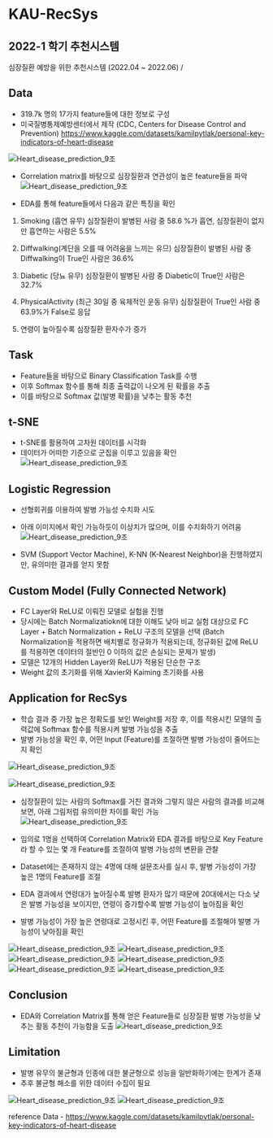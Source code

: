 # KAU-RecSys
## 2022-1 학기 추천시스템

심장질환 예방을 위한 추천시스템 (2022.04 ~ 2022.06) / 

## Data 
- 319.7k 명의 17가지 feature들에 대한 정보로 구성
- 미국질병통제예방센터에서 제작 (CDC, Centers for Disease Control and Prevention)
https://www.kaggle.com/datasets/kamilpytlak/personal-key-indicators-of-heart-disease

![Heart_disease_prediction_9조](https://user-images.githubusercontent.com/94584793/212479049-cca39ed7-6d0f-4345-9359-4b62fed96735.jpg)

- Correlation matrix를 바탕으로 심장질환과 연관성이 높은 feature들을 파악
![Heart_disease_prediction_9조](https://user-images.githubusercontent.com/94584793/212479602-80ecf43e-7125-4a54-9b9b-36f3b15bf40f.jpg)

- EDA를 통해 feature들에서 다음과 같은 특징을 확인
1. Smoking (흡연 유무) 
심장질환이 발병된 사람 중 58.6 %가 흡연, 심장질환이 없지만 흡연하는 사람은 5.5%

2. Diffwalking(계단을 오를 때 어려움을 느끼는 유므)
심장질환이 발병된 사람 중 Diffwalking이 True인 사람은 36.6%

3. Diabetic (당뇨 유무)
심장질환이 발병된 사람 중 Diabetic이 True인 사람은 32.7%

4. PhysicalActivity (최근 30일 중 육체적인 운동 유무)
심장질환이 True인 사람 중 63.9%가 False로 응답

5. 연령이 높아질수록 심장질환 환자수가 증가


## Task
- Feature들을 바탕으로 Binary Classification Task를 수행
- 이후 Softmax 함수를 통해 최종 출력값이 나오게 된 확률을 추출 
- 이를 바탕으로 Softmax 값(발병 확률)을 낮추는 활동 추천


## t-SNE
- t-SNE를 활용하여 고차원 데이터를 시각화
- 데이터가 어떠한 기준으로 군집을 이루고 있음을 확인
![Heart_disease_prediction_9조](https://user-images.githubusercontent.com/94584793/212541192-d82767f7-b64c-4f58-b12d-531c2b2f6f0c.jpg)

## Logistic Regression
- 선형회귀를 이용하여 발병 가능성 수치화 시도
- 아래 이미지에서 확인 가능하듯이 이상치가 많으며, 이를 수치화하기 어려움
![Heart_disease_prediction_9조](https://user-images.githubusercontent.com/94584793/212541380-61993d03-1472-4c1d-ab6b-aafcfde57f5a.jpg)

- SVM (Support Vector Machine), K-NN (K-Nearest Neighbor)을 진행하였지만, 유의미한 결과를 얻지 못함

## Custom Model (Fully Connected Network)
- FC Layer와 ReLU로 이뤄진 모델로 실험을 진행
- 당시에는 Batch Normalizatiokn에 대한 이해도 낮아 비교 실험 대상으로 FC Layer + Batch Normalization + ReLU 구조의 모델을 선택
(Batch Normalization을 적용하면 배치별로 정규화가 적용되는데, 정규화된 값에 ReLU를 적용하면 데이터의 절반인 0 이하의 값은 손실되는 문제가 발생)
- 모델은 12개의 Hidden Layer와 ReLU가 적용된 단순한 구조
- Weight 값의 초기화를 위해 Xavier와 Kaiming 초기화를 사용

## Application for RecSys
- 학습 결과 중 가장 높은 정확도를 보인 Weight를 저장 후, 이를 적용시킨 모델의 출력값에 Softmax 함수를 적용시켜 발병 가능성을 추출
- 발병 가능성을 확인 후, 어떤 Input (Feature)를 조절하면 발병 가능성이 줄어드는지 확인

![Heart_disease_prediction_9조](https://user-images.githubusercontent.com/94584793/212544613-4915c8bf-a5ba-48b3-82e2-d005bb4b2079.jpg)

![Heart_disease_prediction_9조](https://user-images.githubusercontent.com/94584793/212545002-83c7a144-4bb9-4618-8b79-f7537d9f9619.jpg)

- 심장질환이 있는 사람의 Softmax를 거친 결과와 그렇지 않은 사람의 결과를 비교해보면, 아래 그림처럼 유의미한 차이를 확인 가능
![Heart_disease_prediction_9조](https://user-images.githubusercontent.com/94584793/212545853-9980fcdf-0ec9-4981-98c3-e2c9c3bd7598.jpg)

- 임의로 1명을 선택하여 Correlation Matrix와 EDA 결과를 바탕으로 Key Feature라 할 수 있는 몇 개 Feature를 조절하여 발병 가능성의 변환을 관찰
- Dataset에는 존재하지 않는 4명에 대해 설문조사를 실시 후, 발병 가능성이 가장 높은 1명의 Feature를 조절
- EDA 결과에서 연령대가 높아질수록 발병 환자가 많기 때문에 20대에서는 다소 낮은 발병 가능성을 보이지만, 연령이 증가할수록 발병 가능성이 높아짐을 확인
- 발병 가능성이 가장 높은 연령대로 고정시킨 후, 어떤 Feature를 조절해야 발병 가능성이 낮아짐을 확인



![Heart_disease_prediction_9조](https://user-images.githubusercontent.com/94584793/212546477-8715cc57-533a-4ce1-92aa-982fc9f9a318.jpg)
![Heart_disease_prediction_9조](https://user-images.githubusercontent.com/94584793/212546524-b7bf2251-a685-4107-aecf-f8958dc5d672.jpg)
![Heart_disease_prediction_9조](https://user-images.githubusercontent.com/94584793/212546622-6b5cc61c-df19-4f30-ba27-7eaa57336073.jpg)
![Heart_disease_prediction_9조](https://user-images.githubusercontent.com/94584793/212546639-24c23476-5894-4efd-aea1-3a6d2d4957da.jpg)
![Heart_disease_prediction_9조](https://user-images.githubusercontent.com/94584793/212546655-495a3e43-7405-4b4f-aa12-fe0c423a285c.jpg)
![Heart_disease_prediction_9조](https://user-images.githubusercontent.com/94584793/212546668-7bd0b204-fc86-461b-857a-5c43eaa61c6d.jpg)


## Conclusion
- EDA와 Correlation Matrix를 통해 얻은 Feature들로 심장질환 발병 가능성을 낮추는 활동 추천이 가능함을 도출
![Heart_disease_prediction_9조](https://user-images.githubusercontent.com/94584793/212546899-da6a9af6-8998-4fd8-a138-2a4360a87463.jpg)

## Limitation
- 발병 유무의 불균형과 인종에 대한 불균형으로 성능을 일반화하기에는 한계가 존재
- 추후 불균형 해소를 위한 데이터 수집이 필요

![Heart_disease_prediction_9조](https://user-images.githubusercontent.com/94584793/212547065-f19298a4-305f-4cb7-bb70-549299b6ba92.jpg)
![Heart_disease_prediction_9조](https://user-images.githubusercontent.com/94584793/212547084-f2975be4-139f-4012-a5b0-a2d1ea47f62d.jpg)

reference
Data - https://www.kaggle.com/datasets/kamilpytlak/personal-key-indicators-of-heart-disease



